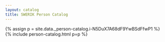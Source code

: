 ```yaml
---
layout: catalog
title: SWERIK Person Catalog
---
```

{% assign p = site.data._person-catalog.i-N5DuX7A68dF9YwBSdFfwP1 %}
{% include person-catalog.html p=p %}

